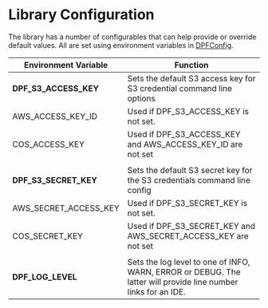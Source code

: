 # Library Configuration
The library has a number of configurables that can help provide or
override default values.  All are set using environment variables
in [DPFConfig](../src/data_processing/utils/config.py).

| Environment Variable  | Function                                                                                                         |
|-----------------------|------------------------------------------------------------------------------------------------------------------|
| **DPF_S3_ACCESS_KEY** | Sets the default S3 access key for S3 credential command line options                                            |
| AWS_ACCESS_KEY_ID     | Used if DPF_S3_ACCESS_KEY is not set.                                                                            |
| COS_ACCESS_KEY        | Used if DPF_S3_ACCESS_KEY  and AWS_ACCESS_KEY_ID are not set                                                     |
|                       |                                                                                                                  |
| **DPF_S3_SECRET_KEY**     | Sets the default S3 secret key for the S3 credentials command line config                                        |
| AWS_SECRET_ACCESS_KEY | Used if DPF_S3_SECRET_KEY is not set.                                                                            |
| COS_SECRET_KEY        | Used if DPF_S3_SECRET_KEY  and AWS_SECRET_ACCESS_KEY are not set                                                 |
|                       |                                                                                                                  |
| **DPF_LOG_LEVEL**         | Sets the log level to one of INFO, WARN, ERROR or DEBUG.  The latter will provide line number links for an IDE. |
